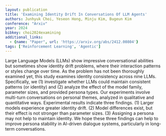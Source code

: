 ```yaml
---
layout: publication
title: 'Examining Identity Drift In Conversations Of LLM Agents'
authors: Junhyuk Choi, Yeseon Hong, Minju Kim, Bugeun Kim
conference: "Arxiv"
year: 2024
bibkey: choi2024examining
additional_links:
  - {name: "Paper", url: 'https://arxiv.org/abs/2412.00804'}
tags: ['Reinforcement Learning', 'Agentic']
---
```

Large Language Models (LLMs) show impressive conversational abilities but
sometimes show identity drift problems, where their interaction patterns or
styles change over time. As the problem has not been thoroughly examined yet,
this study examines identity consistency across nine LLMs. Specifically, we (1)
investigate whether LLMs could maintain consistent patterns (or identity) and
(2) analyze the effect of the model family, parameter sizes, and provided
persona types. Our experiments involve multi-turn conversations on personal
themes, analyzed in qualitative and quantitative ways. Experimental results
indicate three findings. (1) Larger models experience greater identity drift.
(2) Model differences exist, but their effect is not stronger than parameter
sizes. (3) Assigning a persona may not help to maintain identity. We hope these
three findings can help to improve persona stability in AI-driven dialogue
systems, particularly in long-term conversations.
